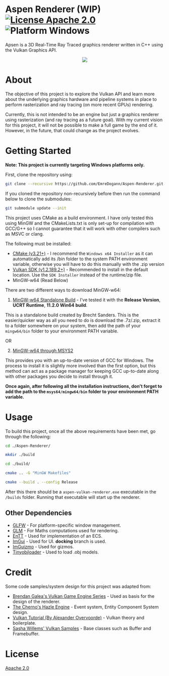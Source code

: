# Aspen Renderer (WIP) [![License Apache 2.0](https://img.shields.io/github/license/EmreDogann/Aspen-Renderer)](https://github.com/EmreDogann/Aspen-Renderer/blob/master/LICENSE) ![Platform Windows](https://img.shields.io/badge/platform-Windows-informational)

Apsen is a 3D Real-Time Ray Traced graphics renderer written in C++ using the Vulkan Graphics API.

<p align="center">
  <img src="https://media.giphy.com/media/L9yhcWRevPCFhAeJ6o/giphy.gif"/>
</p>

# About 
The objective of this project is to explore the Vulkan API and learn more about the underlying graphics hardware and pipeline systems in place to perform rasterization and ray tracing (on more recent GPUs) rendering.

Currently, this is not intended to be an engine but just a graphics renderer using rasterization (and ray tracing as a future goal). With my current vision for this project, it will not be possible to make a full game by the end of it. However, in the future, that could change as the project evolves.

# Getting Started
**Note: This project is currently targeting Windows platforms only.**

First, clone the repository using:
```bash
git clone --recursive https://github.com/EmreDogann/Aspen-Renderer.git
```
If you cloned the repository non-recursively before then run the command below to clone the submodules:
```bash
git submodule update --init
```

This project uses CMake as a build environment. I have only tested this using MinGW and the CMakeLists.txt is only set-up for compilation with GCC/G++ so I cannot guarantee that it will work with other compilers such as MSVC or clang.

The following must be installed:
- [CMake (v3.21+)](https://cmake.org/download/) - I recommend the `Windows x64 Installer` as it can automatically add its /bin folder to the system PATH environment variable, otherwise you will have to do this manually with the .zip version
- [Vulkan SDK (v1.2.189.2+)](https://vulkan.lunarg.com/) - Recommended to install in the default location. Use the `SDK Installer` instead of the runtime/zip file.
- MinGW-w64 (Read Below)

There are two different ways to download MinGW-w64:
1. [MinGW-w64 Standalone Build](https://winlibs.com/) - I've tested it with the **Release Version**, **UCRT Runtime**, **11.2.0 Win64 build**.

This is a standalone build created by Brecht Sanders. This is the easier/quicker way as all you need to do is download the .7z/.zip, extract it to a folder somewhere on your system, then add the path of your `mingw64/bin` folder to your environment PATH variable.

OR

2. [MinGW-w64 through MSYS2](https://www.msys2.org/)

This provides you with an up-to-date version of GCC for Windows. The process to install it is slightly more involved than the first option, but this method can act as a package manager for keeping GCC up-to-date along with other packages you decide to install through it.

**Once again, after following all the installation instructions, don't forget to add the path to the `msys64/mingw64/bin` folder to your environment PATH variable.**

# Usage
To build this project, once all the above requirements have been met, go through the following:

```bash
cd ./Aspen-Renderer/

mkdir ./build

cd ./build/

cmake .. -G "MinGW Makefiles"

cmake --build . --config Release
```

After this there should be a `aspen-vulkan-renderer.exe` executable in the `/builds` folder. Running that executable will start up the renderer.

## Other Dependencies

- [GLFW](https://github.com/glfw/glfw) - For platform-specific window management.
- [GLM](https://github.com/g-truc/glm) - For Maths computations used for rendering.
- [EnTT](https://github.com/skypjack/entt) - Used for implementation of an ECS.
- [ImGui](https://github.com/ocornut/imgui/tree/docking) - Used for UI. **docking** branch is used.
- [ImGuizmo](https://github.com/CedricGuillemet/ImGuizmo) - Used for gizmos.
- [Tinyobjloader](https://github.com/tinyobjloader/tinyobjloader) - Used to load .obj models.

# Credit
Some code samples/system design for this project was adapted from:

- [Brendan Galea's Vulkan Game Engine Series](https://www.youtube.com/watch?v=Y9U9IE0gVHA&list=PL8327DO66nu9qYVKLDmdLW_84-yE4auCR) - Used as basis for the design of the renderer.
- [The Cherno's Hazle Engine](https://github.com/TheCherno/Hazel) - Event system, Entity Component System design.
- [Vulkan Tutorial (By Alexander Overvoorde)](https://vulkan-tutorial.com/) - Vulkan theory and boilerplate.
- [Sasha Willems' Vulkan Samples](https://github.com/SaschaWillems/Vulkan) - Base classes such as Buffer and Framebuffer.

# License
[Apache 2.0](https://github.com/EmreDogann/Aspen-Renderer/blob/master/LICENSE)
